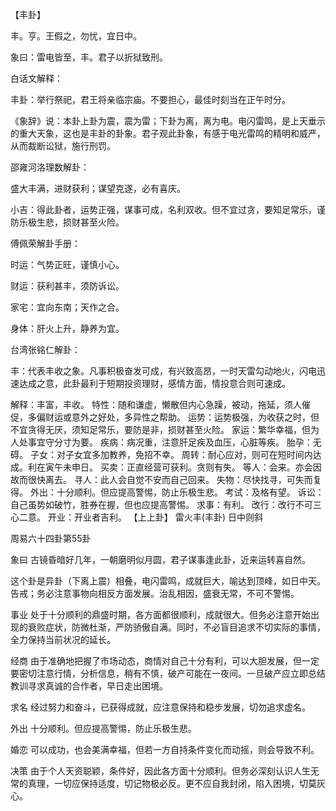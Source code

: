 【丰卦】

丰。亨。王假之，勿忧，宜日中。

象曰：雷电皆至，丰。君子以折狱致刑。

白话文解释：

丰卦：举行祭祀，君王将亲临宗庙。不要担心，最佳时刻当在正午时分。

《象辞》说：本卦上卦为震，震为雷；下卦为离，离为电。电闪雷鸣，是上天垂示的重大天象，这也是丰卦的卦象。君子观此卦象，有感于电光雷鸣的精明和威严，从而裁断讼狱，施行刑罚。

邵雍河洛理数解卦：

盛大丰满，进财获利；谋望克遂，必有喜庆。

小吉：得此卦者，运势正强，谋事可成，名利双收。但不宜过贪，要知足常乐，谨防乐极生悲，损财甚至火险。

傅佩荣解卦手册：

时运：气势正旺，谨慎小心。

财运：获利甚丰，须防诉讼。

家宅：宜向东南；天作之合。

身体：肝火上升，静养为宜。

台湾张铭仁解卦：

丰：代表丰收之象。凡事积极奋发可成，有兴致高昂，一时天雷勾动地火，闪电迅速达成之意，此卦最利于短期投资理财，感情方面，情投意合则可速成。

解释：丰富，丰收。
特性：随和谦虚，懒散但内心急躁，被动，拖延，须人催促，多偏财运或意外之好处，多异性之帮助。
运势：运势极强，为收获之时，但不宜贪得无厌，须知足常乐，要防是非，损财甚至火险。
家运：繁华幸福，但为人处事宜守分寸为要。
疾病：病况重，注意肝足疾及血压，心脏等疾。
胎孕：无碍。
子女：对子女宜多加教养，免招不幸。
周转：耐心应对，则可在短时间内达成。利在寅午未申日。
买卖：正直经营可获利。贪则有失。
等人：会来。亦会因故而很快离去。
寻人：此人会自觉不安而自己回来。
失物：尽快找寻，可失而复得。
外出：十分顺利。但应提高警惕，防止乐极生悲。
考试：及格有望。
诉讼：自己虽势如破竹，胜券在握，但也应提高警惕。
求事：有利。
改行：改行不可三心二意。
开业：开业者吉利。
【上上卦】 雷火丰(丰卦) 日中则斜

周易六十四卦第55卦

象曰 古镜昏暗好几年，一朝磨明似月圆，君子谋事逢此卦，近来运转喜自然。

这个卦是异卦（下离上震）相叠，电闪雷鸣，成就巨大，喻达到顶峰，如日中天。告戒；务必注意事物向相反方面发展。治乱相因，盛衰无常，不可不警惕。

事业 处于十分顺利的鼎盛时期，各方面都很顺利，成就很大。但务必注意开始出现的衰败症状，防微杜渐，严防骄傲自满。同时，不必盲目追求不切实际的事情，全力保持当前状况的延长。

经商 由于准确地把握了市场动态，商情对自己十分有利，可以大胆发展，但一定要密切注意行情，分析信息，稍有不慎，破产可能在一夜间。一旦破产应立即总结教训寻求真诚的合作者，早日走出困境。

求名 经过努力和奋斗，已获得成就，应注意保持和稳步发展，切勿追求虚名。

外出 十分顺利。但应提高警惕，防止乐极生悲。

婚恋 可以成功，也会美满幸福，但若一方自持条件变化而动摇，则会导致不利。

决策 由于个人天资聪颖，条件好，因此各方面十分顺利。但务必深刻认识人生无常的真理，一切应保持适度，切记物极必反。更不应自我封闭，陷入困境，切莫灰心。
